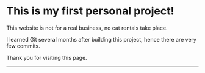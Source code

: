 # This is my first personal project! 

This website is not for a real business, no cat rentals take place. 

I learned Git several months after building this project, hence there are very few commits.

Thank you for visiting this page.

---
